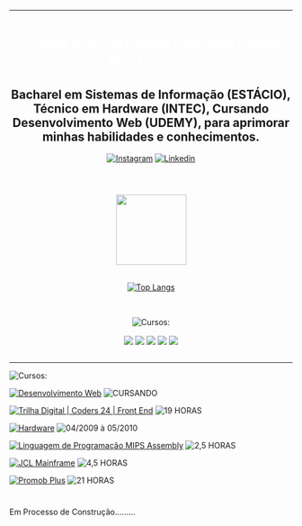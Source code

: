 <div style="background-image: url('./imagens/fundo3.png')">
<!-- Início do Cabeçalho -->
<header ><hr>

  <h1 style="color: #FFF" align="center">
    Prazer em conhecer! Eu sou Lucas Martins! ✌🏼
  </h1>

  <div>

  <h2 align="center">
    Bacharel em Sistemas de Informação (ESTÁCIO), Técnico em Hardware (INTEC), Cursando Desenvolvimento Web (UDEMY), para aprimorar minhas habilidades e conhecimentos.
  </h2>
  
 
  [![Instagram](https://img.shields.io/badge/Instagram-FF0000?style=for-the-badge&logo=instagram&logoColor=white)](https://www.instagram.com/lukaocnp?utm_source=qr&igsh=MXNpdzhzZm12ejR2MQ==)
  [![Linkedin](https://img.shields.io/badge/LinkedIn-0077B5?style=for-the-badge&logo=linkedin&logoColor=white)](https://www.linkedin.com/in/lucas-rodrigues-martins-595830137)
  
</div>
</header>
<!-- Fim do Cabeçalho -->

<body>
<!-- Inicio Stats Card -->
  <div align="center" >
    <a href="https://github.com/anuraghazra/github-readme-stats">
    <img height=125" src="https://github-readme-stats.vercel.app/api?username=LucasDevMartins&show_icons=true&theme=ambient_gradient" />
  </a><br><br>
  
  [![Top Langs](https://github-readme-stats.vercel.app/api/top-langs/?username=LucasDevMartins&layout=pie)](https://github.com/LucasDevMartins/github-readme-stats)
<!-- Fim Stats Card -->
  </div>
<!-- Inicio Badges -->
<div style="display: inline_block"></br>
  <div align= "center">

  ![Cursos:](https://img.shields.io/badge/-Conhecimentos%20em%20:-white?style=flat&logoColor=black)

  </div>
<div align="center">
   <img align="center"  src="https://img.shields.io/badge/HTML5-E34F26?style=for-the-badge&logo=html5&logoColor=white" />
   <img align="center"  src="https://img.shields.io/badge/CSS3-1572B6?style=for-the-badge&logo=css3&logoColor=white" />
   <img align="center"  src="https://img.shields.io/badge/JavaScript-F7DF1E?style=for-the-badge&logo=javascript&logoColor=black" />
   <img align="center"  src="https://img.shields.io/badge/Bootstrap-563D7C?style=for-the-badge&logo=bootstrap&logoColor=white" />
   <img align="center"  src="https://img.shields.io/badge/reactJS-35BDB2?style=for-the-badge&logo=semanticuireact&logoColor=white" /></div>
   <!-- Fim Badges -->
</div><br><hr>
<div>

  ![Cursos:](https://img.shields.io/badge/-Cursos%20Relacionados%20a%20Tecnologia%20da%20Informação%20:-white?style=flat&logoColor=black)

  [![Desenvolvimento Web](https://img.shields.io/badge/Udemy-Desenvolvimento%20Web%20-Green)](https://www.udemy.com/course/web-completo/)
  ![CURSANDO](https://img.shields.io/badge/-CURSANDO-white?style=flat&logoColor=black)

  [![Trilha Digital | Coders 24 | Front End](https://img.shields.io/badge/AdaTech-Trilha%20Digital%20|%20Coders%2024%20|%20Front%20End-Green)](https://ada.tech/)
  ![19 HORAS](https://img.shields.io/badge/-19%20HORAS-white?style=flat&logoColor=black)

  [![Hardware](https://img.shields.io/badge/INTEC-Hardware-Green)](https://ada.tech/)
  ![04/2009 à 05/2010](https://img.shields.io/badge/-04/2009%20À%2005/2010-white?style=flat&logoColor=black)

  [![Linguagem de Programação MIPS Assembly](https://img.shields.io/badge/Udemy-Linguagem%20de%20Programação%20MIPS%20Assembly%20-Green)](https://www.udemy.com/course/mips-assembly)
  ![2,5 HORAS](https://img.shields.io/badge/-2,5%20HORAS-white?style=flat&logoColor=black)

  [![JCL Mainframe](https://img.shields.io/badge/Udemy-JCL%20de%20Mainframe-Green)](https://www.udemy.com/course/jcl-mainframe-do-basico-ao-avancado)
  ![4,5 HORAS](https://img.shields.io/badge/-4,5%20HORAS-white?style=flat&logoColor=black)

  [![Promob Plus](https://img.shields.io/badge/Promob%20Software%20Solutions-Promob%20Plus-Green)](https://promob.com/cursos/)
  ![21 HORAS](https://img.shields.io/badge/-5%20HORAS-white?style=flat&logoColor=black)
  
</div>
<h1>
  
</h1> Em Processo de Construção.........</h1>



<!--
<h3>Em meus projetos para estudar:</h3>

- [Android](https://www.udemy.com/course/curso-de-desenvolvimento-android-oreo/)
- [JAVA](https://www.udemy.com/course/java-curso-completo/?kw=java+completo&src=sac)
<hr>

<p>
Hoje eu trabalho como "Instrutor de Trânsito" ministrando aulas práticas de carro e moto para primeira CNH, PCDs, treinamento para habilitados.
 Acredito que uma mudança total de carreira não é algo fácil, mas nada a principio é fácil, basta ter persistência, prática e treinamento adequado. 
 Assim como quando levo alunos para o trânsito de fato e vejo o brilho nos olhos deles por terem alguém que tenha confiado e colocado eles no meio da "confusão", estou em busca desta mesma oportunidade.
Costumo sempre falar para meus alunos que o erro vai acontecer é natural, mas o melhor a fazer é manter a calma e entender o motivo real do erro, não tentar adivinhar ou ficar frustrado.
Assim como falo também muito em xadrez que eu gosto muito por sinal, pela lógica e estratégia imposta pelo jogo. O jogador que pensa mais jogadas a frente, muito provavelmente tem a capacidade melhor para superar suas jogadas.
O trânsito é pensar a frente, é prever movimentos que talvez venham a ocorrer, situações inesperadas, placas, enfim, diversas coisas que podem ocorrer em segundos.
Sempre fui um grande fã da parte de informática, tenho um bom conhecimento e depois da minha faculdade acabei vendo coisas novas na teoria, acredito ter me familiarizado com a Programação, o Desenvolvimento, esse é o meu objetivo final nesse momento, me tornar um bom desenvolvedor.
Se no futuro o cargo pretendido final irá mudar? Eu não sei, mas uma coisa é certa, será na Tecnologia da Informação!</p>
</body>
-->
